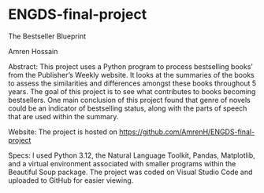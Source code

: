 # ENGDS-final-project




The Bestseller Blueprint 

Amren Hossain


Abstract: This project uses a Python program to process bestselling books’ from the Publisher’s Weekly website. It looks at the summaries of the books to assess the similarities and differences amongst these books throughout 5 years. The goal of this project is to see what contributes to books becoming bestsellers. One main conclusion of this project found that genre of novels could be an indicator of bestselling status, along with the parts of speech that are used within the summary. 




Website: The project is hosted on https://github.com/AmrenH/ENGDS-final-project



Specs:  I used Python 3.12, the Natural Language Toolkit, Pandas, Matplotlib, and a virtual environment associated with smaller programs within the Beautiful Soup package. The project was coded on Visual Studio Code and uploaded to GitHub for easier viewing. 
